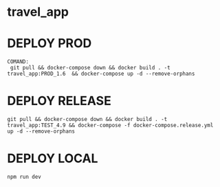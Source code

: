 # travel_app

# DEPLOY PROD
    COMAND:
     git pull && docker-compose down && docker build . -t travel_app:PROD_1.6  && docker-compose up -d --remove-orphans

# DEPLOY RELEASE
    git pull && docker-compose down && docker build . -t travel_app:TEST_4.9 && docker-compose -f docker-compose.release.yml  up -d --remove-orphans

# DEPLOY LOCAL
    npm run dev